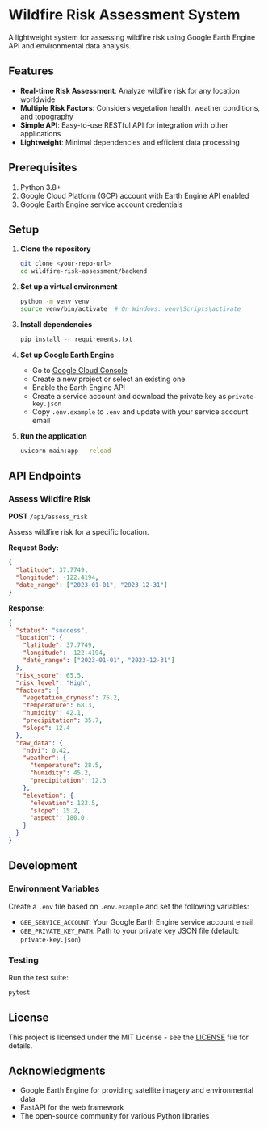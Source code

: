 # Wildfire Risk Assessment System

A lightweight system for assessing wildfire risk using Google Earth Engine API and environmental data analysis.

## Features

- **Real-time Risk Assessment**: Analyze wildfire risk for any location worldwide
- **Multiple Risk Factors**: Considers vegetation health, weather conditions, and topography
- **Simple API**: Easy-to-use RESTful API for integration with other applications
- **Lightweight**: Minimal dependencies and efficient data processing

## Prerequisites

1. Python 3.8+
2. Google Cloud Platform (GCP) account with Earth Engine API enabled
3. Google Earth Engine service account credentials

## Setup

1. **Clone the repository**
   ```bash
   git clone <your-repo-url>
   cd wildfire-risk-assessment/backend
   ```

2. **Set up a virtual environment**
   ```bash
   python -m venv venv
   source venv/bin/activate  # On Windows: venv\Scripts\activate
   ```

3. **Install dependencies**
   ```bash
   pip install -r requirements.txt
   ```

4. **Set up Google Earth Engine**
   - Go to [Google Cloud Console](https://console.cloud.google.com/)
   - Create a new project or select an existing one
   - Enable the Earth Engine API
   - Create a service account and download the private key as `private-key.json`
   - Copy `.env.example` to `.env` and update with your service account email

5. **Run the application**
   ```bash
   uvicorn main:app --reload
   ```

## API Endpoints

### Assess Wildfire Risk

**POST** `/api/assess_risk`

Assess wildfire risk for a specific location.

**Request Body:**
```json
{
  "latitude": 37.7749,
  "longitude": -122.4194,
  "date_range": ["2023-01-01", "2023-12-31"]
}
```

**Response:**
```json
{
  "status": "success",
  "location": {
    "latitude": 37.7749,
    "longitude": -122.4194,
    "date_range": ["2023-01-01", "2023-12-31"]
  },
  "risk_score": 65.5,
  "risk_level": "High",
  "factors": {
    "vegetation_dryness": 75.2,
    "temperature": 68.3,
    "humidity": 42.1,
    "precipitation": 35.7,
    "slope": 12.4
  },
  "raw_data": {
    "ndvi": 0.42,
    "weather": {
      "temperature": 28.5,
      "humidity": 45.2,
      "precipitation": 12.3
    },
    "elevation": {
      "elevation": 123.5,
      "slope": 15.2,
      "aspect": 180.0
    }
  }
}
```

## Development

### Environment Variables

Create a `.env` file based on `.env.example` and set the following variables:

- `GEE_SERVICE_ACCOUNT`: Your Google Earth Engine service account email
- `GEE_PRIVATE_KEY_PATH`: Path to your private key JSON file (default: `private-key.json`)

### Testing

Run the test suite:
```bash
pytest
```

## License

This project is licensed under the MIT License - see the [LICENSE](LICENSE) file for details.

## Acknowledgments

- Google Earth Engine for providing satellite imagery and environmental data
- FastAPI for the web framework
- The open-source community for various Python libraries
